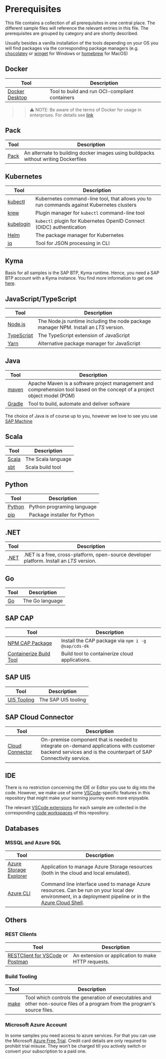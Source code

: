 # Prerequisites

This file contains a collection of all prerequisites in one central place. The different sample files will reference the relevant entries in this file. The prerequisites are grouped by category and are shortly described.

Usually besides a vanilla installation of the tools depending on your OS you will find packages via the corresponding package managers (e.g. [chocolatey](https://chocolatey.org/) or [winget](https://github.com/microsoft/winget-cli) for Windows or [homebrew](https://brew.sh/) for MacOS)

## Docker

|Tool|Description
|-|-
|[Docker Desktop](https://www.docker.com/) | Tool to build and run OCI-compliant containers

>> ⚠ NOTE: Be aware of the terms of Docker for usage in enterprises. For details see [link](https://www.docker.com/blog/updating-product-subscriptions/)

## Pack

|Tool|Description
|-|-
| [Pack](https://buildpacks.io/docs/tools/pack/)| An alternate to building docker images using buildpacks without writing Dockerfiles

## Kubernetes

|Tool|Description
|-|-
|[kubectl](https://kubernetes.io/docs/tasks/tools/install-kubectl/) | Kubernetes command-line tool, that allows you to run commands against Kubernetes clusters
|[krew](https://krew.sigs.k8s.io/) | Plugin manager for `kubectl` command-line tool
|[kubelogin](https://github.com/int128/kubelogin) | `kubectl` plugin for Kubernetes OpenID Connect (OIDC) authentication
|[Helm](https://helm.sh/) | The package manager for Kubernetes
|[jq](https://stedolan.github.io/jq/) | Tool for JSON processing in CLI

## Kyma

Basis for all samples is the SAP BTP, Kyma runtime. Hence, you need a SAP BTP account with a Kyma instance. You find more information to get one [here](https://www.sap.com/products/business-technology-platform/trial.html).

## JavaScript/TypeScript

|Tool|Description
|-|-
|[Node.js](https://nodejs.org/en/download/) | The Node.js runtime including the node package manager NPM. Install an _LTS_ version.
|[TypeScript](https://www.typescriptlang.org/download)| The TypeScript extension of JavaScript
|[Yarn](https://yarnpkg.com/) | Alternative package manager for JavaScript

## Java

|Tool|Description
|-|-
| [maven](http://maven.apache.org/download.cgi) | Apache Maven is a software project management and comprehension tool based on the concept of a project object model (POM)
| [Gradle](https://gradle.org/) | Tool to build, automate and deliver software

The choice of Java is of course up to you, however we love to see you use [SAP Machine](https://sap.github.io/SapMachine/)

## Scala

|Tool|Description
|-|-
| [Scala](https://www.scala-lang.org/download/) | The Scala language
|[sbt](https://www.scala-sbt.org/) | Scala build tool

## Python

|Tool|Description
|-|-
|[Python](https://www.python.org/) | Python programing language
|[pip](https://pip.pypa.io/en/stable/installation/) | Package installer for Python

## .NET

|Tool|Description
|-|-
| [.NET](https://dotnet.microsoft.com/en-us/download/dotnet)| .NET is a free, cross-platform, open-source developer platform. Install an _LTS_ version.

## Go

|Tool|Description
|-|-
|[Go](https://golang.org/doc/install) | The Go language

## SAP CAP

|Tool|Description
|-|-
|[NPM CAP Package](https://www.npmjs.com/package/@sap/cds-dk) | Install the CAP package via `npm i -g @sap/cds-dk`
| [Containerize Build Tool](https://www.npmjs.com/package/ctz) | Build tool to containerize cloud applications.

## SAP UI5

|Tool|Description
|-|-
[UI5 Tooling](https://sap.github.io/ui5-tooling/) | The SAP UI5 tooling

## SAP Cloud Connector

|Tool|Description
|-|-
| [Cloud Connector](https://tools.hana.ondemand.com/#cloud) | On-premise component that is needed to integrate on-demand applications with customer backend services and is the counterpart of SAP Connectivity service.

## IDE

There is no restriction concerning the IDE or Editor you use to dig into the code. However, we make use of some [VSCode](https://code.visualstudio.com/Download)-specific features in this repository that might make your learning journey even more enjoyable.

The relevant [VSCode extensions](https://marketplace.visualstudio.com/VSCode) for each sample are collected in the corresponding [code workspaces](https://code.visualstudio.com/docs/editor/workspaces) of this repository.

## Databases

### MSSQL and Azure SQL

|Tool|Description
|-|-
|[Azure Storage Explorer](https://azure.microsoft.com/en-us/features/storage-explorer/)|Application to manage Azure Storage resources (both in the cloud and local emulated).
|[Azure CLI](https://docs.microsoft.com/en-us/cli/azure/what-is-azure-cli)|Command line interface used to manage Azure resources. Can be run on your local dev environment, in a deployment pipeline or in the [Azure Cloud Shell](https://docs.microsoft.com/en-us/azure/cloud-shell/overview).

## Others

### REST Clients

|Tool|Description
|-|-
|[RESTClient for VSCode](https://marketplace.visualstudio.com/items?itemName=humao.rest-client) or [Postman](https://www.postman.com/)|An extension or  application to make HTTP requests.

### Build Tooling

|Tool|Description
|-|-
|[make](https://www.gnu.org/software/make/) | Tool which controls the generation of executables and other non-source files of a program from the program's source files.

### Microsoft Azure Account

In some samples you need access to azure services. For that you can use the Microsoft [Azure Free Trial](https://azure.microsoft.com/free/). Credit card details are only required to prohibit trial misuse. They won’t be charged till you actively switch or convert your subscription to a paid one.
